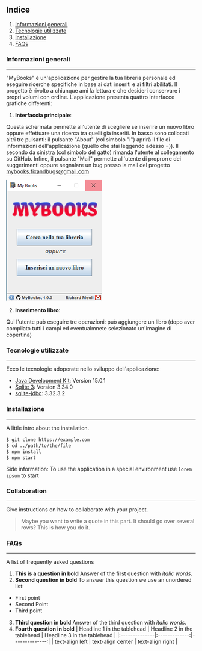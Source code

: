 ## Indice
1. [Informazioni generali](#informazioni-generali)
2. [Tecnologie utilizzate](#tecnologie-utilizzate)
3. [Installazione](#installazione)
4. [FAQs](#faqs)

### Informazioni generali
***
"MyBooks" è un'applicazione per gestire la tua libreria personale ed eseguire ricerche specifiche in base ai dati inseriti e ai filtri abilitati.
Il progetto è rivolto a chiunque ami la lettura e che desideri conservare i propri volumi con ordine.
L'applicazione presenta quattro interfacce grafiche differenti:

1) **Interfaccia principale**: 

Questa schermata permette all'utente di scegliere se inserire un nuovo libro oppure effettuare una ricerca tra quelli già inseriti.
In basso sono collocati altri tre pulsanti: il pulsante "About" (col simbolo "i") aprirà il file di informazioni dell'applicazione (quello che stai leggendo adesso =)).
Il secondo da sinistra (col simbolo del gatto) rimanda l'utente al collegamento su GitHub.
Infine, il pulsante "Mail" permette all'utente di proprorre dei suggerimenti oppure segnalare un bug presso la mail del progetto mybooks.fixandbugs@gmail.com



![Finestra principale](https://github.com/RichardBoy05/MyBooks/blob/main/res/frame1.png)

2) **Inserimento libro**: 

Qui l'utente può eseguire tre operazioni: può aggiungere un libro (dopo aver compilato tutti i campi ed eventualmnete selezionato un'imagine di copertina)


### Tecnologie utilizzate
***
Ecco le tecnologie adoperate nello sviluppo dell'applicazione:
* [Java Development Kit](https://www.oracle.com/it/java/technologies/javase-jdk15-doc-downloads.html): Version 15.0.1 
* [Sqlite 3](https://www.sqlite.org/download.html): Version 3.34.0
* [sqlite-jdbc](https://github.com/xerial/sqlite-jdbc/releases): 3.32.3.2
### Installazione
***
A little intro about the installation.
```
$ git clone https://example.com
$ cd ../path/to/the/file
$ npm install
$ npm start
```
Side information: To use the application in a special environment use ```lorem ipsum``` to start
### Collaboration
***
Give instructions on how to collaborate with your project.
> Maybe you want to write a quote in this part. 
> It should go over several rows?
> This is how you do it.
### FAQs
***
A list of frequently asked questions
1. **This is a question in bold**
Answer of the first question with _italic words_. 
2. __Second question in bold__ 
To answer this question we use an unordered list:
* First point
* Second Point
* Third point
3. **Third question in bold**
Answer of the third question with *italic words*.
4. **Fourth question in bold**
| Headline 1 in the tablehead | Headline 2 in the tablehead | Headline 3 in the tablehead |
|:--------------|:-------------:|--------------:|
| text-align left | text-align center | text-align right |
